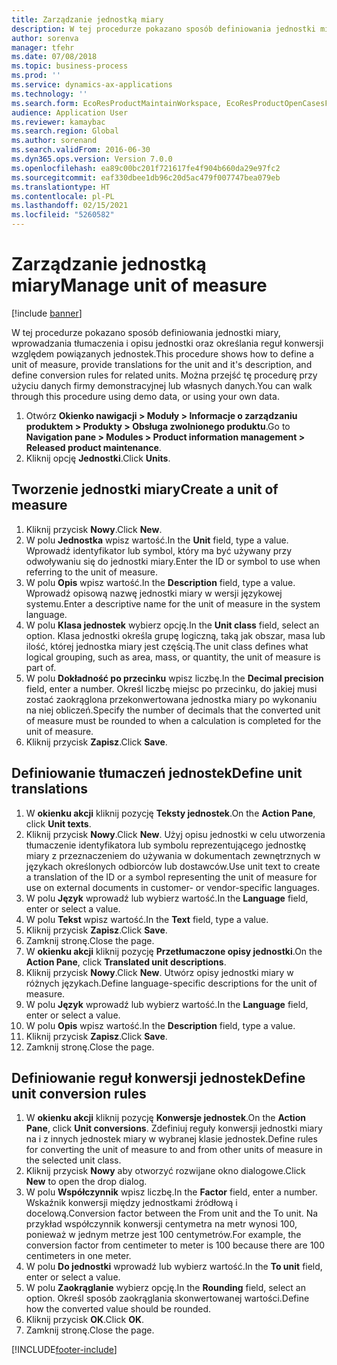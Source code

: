 ```yaml
---
title: Zarządzanie jednostką miary
description: W tej procedurze pokazano sposób definiowania jednostki miary, wprowadzania tłumaczenia i opisu jednostki oraz określania reguł konwersji względem powiązanych jednostek.
author: sorenva
manager: tfehr
ms.date: 07/08/2018
ms.topic: business-process
ms.prod: ''
ms.service: dynamics-ax-applications
ms.technology: ''
ms.search.form: EcoResProductMaintainWorkspace, EcoResProductOpenCasesFormPart, UnitOfMeasure, UnitOfMeasureReportingTranslation, UnitOfMeasureTranslation, UnitOfMeasureConversion, UnitOfMeasureConversionEditOrCreate, UnitOfMeasureLookup, UnitOfMeasureCalculator, UnitOfMeasureWizard, UnitOfMeasureLookupTest
audience: Application User
ms.reviewer: kamaybac
ms.search.region: Global
ms.author: sorenand
ms.search.validFrom: 2016-06-30
ms.dyn365.ops.version: Version 7.0.0
ms.openlocfilehash: ea89c00bc201f721617fe4f904b660da29e97fc2
ms.sourcegitcommit: eaf330dbee1db96c20d5ac479f007747bea079eb
ms.translationtype: HT
ms.contentlocale: pl-PL
ms.lasthandoff: 02/15/2021
ms.locfileid: "5260582"
---
```

# <a name="manage-unit-of-measure"></a><span data-ttu-id="3d421-103">Zarządzanie jednostką miary</span><span class="sxs-lookup"><span data-stu-id="3d421-103">Manage unit of measure</span></span>

[!include [banner](../../includes/banner.md)]

<span data-ttu-id="3d421-104">W tej procedurze pokazano sposób definiowania jednostki miary, wprowadzania tłumaczenia i opisu jednostki oraz określania reguł konwersji względem powiązanych jednostek.</span><span class="sxs-lookup"><span data-stu-id="3d421-104">This procedure shows how to define a unit of measure, provide translations for the unit and it's description, and define conversion rules for related units.</span></span> <span data-ttu-id="3d421-105">Można przejść tę procedurę przy użyciu danych firmy demonstracyjnej lub własnych danych.</span><span class="sxs-lookup"><span data-stu-id="3d421-105">You can walk through this procedure using demo data, or using your own data.</span></span>

1. <span data-ttu-id="3d421-106">Otwórz **Okienko nawigacji > Moduły > Informacje o zarządzaniu produktem > Produkty > Obsługa zwolnionego produktu**.</span><span class="sxs-lookup"><span data-stu-id="3d421-106">Go to **Navigation pane > Modules > Product information management > Released product maintenance**.</span></span>
2. <span data-ttu-id="3d421-107">Kliknij opcję **Jednostki**.</span><span class="sxs-lookup"><span data-stu-id="3d421-107">Click **Units**.</span></span>

## <a name="create-a-unit-of-measure"></a><span data-ttu-id="3d421-108">Tworzenie jednostki miary</span><span class="sxs-lookup"><span data-stu-id="3d421-108">Create a unit of measure</span></span>
1. <span data-ttu-id="3d421-109">Kliknij przycisk **Nowy**.</span><span class="sxs-lookup"><span data-stu-id="3d421-109">Click **New**.</span></span>
2. <span data-ttu-id="3d421-110">W polu **Jednostka** wpisz wartość.</span><span class="sxs-lookup"><span data-stu-id="3d421-110">In the **Unit** field, type a value.</span></span> <span data-ttu-id="3d421-111">Wprowadź identyfikator lub symbol, który ma być używany przy odwoływaniu się do jednostki miary.</span><span class="sxs-lookup"><span data-stu-id="3d421-111">Enter the ID or symbol to use when referring to the unit of measure.</span></span>  
3. <span data-ttu-id="3d421-112">W polu **Opis** wpisz wartość.</span><span class="sxs-lookup"><span data-stu-id="3d421-112">In the **Description** field, type a value.</span></span> <span data-ttu-id="3d421-113">Wprowadź opisową nazwę jednostki miary w wersji językowej systemu.</span><span class="sxs-lookup"><span data-stu-id="3d421-113">Enter a descriptive name for the unit of measure in the system language.</span></span>  
4. <span data-ttu-id="3d421-114">W polu **Klasa jednostek** wybierz opcję.</span><span class="sxs-lookup"><span data-stu-id="3d421-114">In the **Unit class** field, select an option.</span></span> <span data-ttu-id="3d421-115">Klasa jednostki określa grupę logiczną, taką jak obszar, masa lub ilość, której jednostka miary jest częścią.</span><span class="sxs-lookup"><span data-stu-id="3d421-115">The unit class defines what logical grouping, such as area, mass, or quantity, the unit of measure is part of.</span></span>  
5. <span data-ttu-id="3d421-116">W polu **Dokładność po przecinku** wpisz liczbę.</span><span class="sxs-lookup"><span data-stu-id="3d421-116">In the **Decimal precision** field, enter a number.</span></span> <span data-ttu-id="3d421-117">Określ liczbę miejsc po przecinku, do jakiej musi zostać zaokrąglona przekonwertowana jednostka miary po wykonaniu na niej obliczeń.</span><span class="sxs-lookup"><span data-stu-id="3d421-117">Specify the number of decimals that the converted unit of measure must be rounded to when a calculation is completed for the unit of measure.</span></span>  
6. <span data-ttu-id="3d421-118">Kliknij przycisk **Zapisz**.</span><span class="sxs-lookup"><span data-stu-id="3d421-118">Click **Save**.</span></span>

## <a name="define-unit-translations"></a><span data-ttu-id="3d421-119">Definiowanie tłumaczeń jednostek</span><span class="sxs-lookup"><span data-stu-id="3d421-119">Define unit translations</span></span>
1. <span data-ttu-id="3d421-120">W **okienku akcji** kliknij pozycję **Teksty jednostek**.</span><span class="sxs-lookup"><span data-stu-id="3d421-120">On the **Action Pane**, click **Unit texts**.</span></span>
2. <span data-ttu-id="3d421-121">Kliknij przycisk **Nowy**.</span><span class="sxs-lookup"><span data-stu-id="3d421-121">Click **New**.</span></span> <span data-ttu-id="3d421-122">Użyj opisu jednostki w celu utworzenia tłumaczenie identyfikatora lub symbolu reprezentującego jednostkę miary z przeznaczeniem do używania w dokumentach zewnętrznych w językach określonych odbiorców lub dostawców.</span><span class="sxs-lookup"><span data-stu-id="3d421-122">Use unit text to create a translation of the ID or a symbol representing the unit of measure for use on external documents in customer- or vendor-specific languages.</span></span>  
3. <span data-ttu-id="3d421-123">W polu **Język** wprowadź lub wybierz wartość.</span><span class="sxs-lookup"><span data-stu-id="3d421-123">In the **Language** field, enter or select a value.</span></span>
4. <span data-ttu-id="3d421-124">W polu **Tekst** wpisz wartość.</span><span class="sxs-lookup"><span data-stu-id="3d421-124">In the **Text** field, type a value.</span></span>
5. <span data-ttu-id="3d421-125">Kliknij przycisk **Zapisz**.</span><span class="sxs-lookup"><span data-stu-id="3d421-125">Click **Save**.</span></span>
6. <span data-ttu-id="3d421-126">Zamknij stronę.</span><span class="sxs-lookup"><span data-stu-id="3d421-126">Close the page.</span></span>
7. <span data-ttu-id="3d421-127">W **okienku akcji** kliknij pozycję **Przetłumaczone opisy jednostki**.</span><span class="sxs-lookup"><span data-stu-id="3d421-127">On the **Action Pane**, click **Translated unit descriptions**.</span></span>
8. <span data-ttu-id="3d421-128">Kliknij przycisk **Nowy**.</span><span class="sxs-lookup"><span data-stu-id="3d421-128">Click **New**.</span></span> <span data-ttu-id="3d421-129">Utwórz opisy jednostki miary w różnych językach.</span><span class="sxs-lookup"><span data-stu-id="3d421-129">Define language-specific descriptions for the unit of measure.</span></span>  
9. <span data-ttu-id="3d421-130">W polu **Język** wprowadź lub wybierz wartość.</span><span class="sxs-lookup"><span data-stu-id="3d421-130">In the **Language** field, enter or select a value.</span></span>
10. <span data-ttu-id="3d421-131">W polu **Opis** wpisz wartość.</span><span class="sxs-lookup"><span data-stu-id="3d421-131">In the **Description** field, type a value.</span></span>
11. <span data-ttu-id="3d421-132">Kliknij przycisk **Zapisz**.</span><span class="sxs-lookup"><span data-stu-id="3d421-132">Click **Save**.</span></span>
12. <span data-ttu-id="3d421-133">Zamknij stronę.</span><span class="sxs-lookup"><span data-stu-id="3d421-133">Close the page.</span></span>

## <a name="define-unit-conversion-rules"></a><span data-ttu-id="3d421-134">Definiowanie reguł konwersji jednostek</span><span class="sxs-lookup"><span data-stu-id="3d421-134">Define unit conversion rules</span></span>
1. <span data-ttu-id="3d421-135">W **okienku akcji** kliknij pozycję **Konwersje jednostek**.</span><span class="sxs-lookup"><span data-stu-id="3d421-135">On the **Action Pane**, click **Unit conversions**.</span></span> <span data-ttu-id="3d421-136">Zdefiniuj reguły konwersji jednostki miary na i z innych jednostek miary w wybranej klasie jednostek.</span><span class="sxs-lookup"><span data-stu-id="3d421-136">Define rules for converting the unit of measure to and from other units of measure in the selected unit class.</span></span>  
2. <span data-ttu-id="3d421-137">Kliknij przycisk **Nowy** aby otworzyć rozwijane okno dialogowe.</span><span class="sxs-lookup"><span data-stu-id="3d421-137">Click **New** to open the drop dialog.</span></span>
3. <span data-ttu-id="3d421-138">W polu **Współczynnik** wpisz liczbę.</span><span class="sxs-lookup"><span data-stu-id="3d421-138">In the **Factor** field, enter a number.</span></span> <span data-ttu-id="3d421-139">Wskaźnik konwersji między jednostkami źródłową i docelową.</span><span class="sxs-lookup"><span data-stu-id="3d421-139">Conversion factor between the From unit and the To unit.</span></span> <span data-ttu-id="3d421-140">Na przykład współczynnik konwersji centymetra na metr wynosi 100, ponieważ w jednym metrze jest 100 centymetrów.</span><span class="sxs-lookup"><span data-stu-id="3d421-140">For example, the conversion factor from centimeter to meter is 100 because there are 100 centimeters in one meter.</span></span>  
4. <span data-ttu-id="3d421-141">W polu **Do jednostki** wprowadź lub wybierz wartość.</span><span class="sxs-lookup"><span data-stu-id="3d421-141">In the **To unit** field, enter or select a value.</span></span>
5. <span data-ttu-id="3d421-142">W polu **Zaokrąglanie** wybierz opcję.</span><span class="sxs-lookup"><span data-stu-id="3d421-142">In the **Rounding** field, select an option.</span></span> <span data-ttu-id="3d421-143">Określ sposób zaokrąglania skonwertowanej wartości.</span><span class="sxs-lookup"><span data-stu-id="3d421-143">Define how the converted value should be rounded.</span></span>  
6. <span data-ttu-id="3d421-144">Kliknij przycisk **OK**.</span><span class="sxs-lookup"><span data-stu-id="3d421-144">Click **OK**.</span></span>
7. <span data-ttu-id="3d421-145">Zamknij stronę.</span><span class="sxs-lookup"><span data-stu-id="3d421-145">Close the page.</span></span>



[!INCLUDE[footer-include](../../../includes/footer-banner.md)]